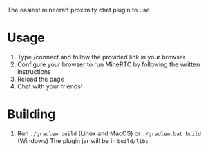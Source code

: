 The easiest minecraft proximity chat plugin to use

# Usage
1. Type /connect and follow the provided link in your browser
2. Configure your browser to run MineRTC by following the written instructions
3. Reload the page
4. Chat with your friends!

# Building
1. Run `./gradlew build` (Linux and MacOS) or `./gradlew.bat build` (Windows)
The plugin jar will be in `build/libs`
